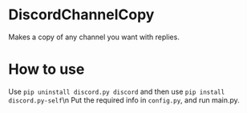 # DiscordChannelCopy
Makes a copy of any channel you want with replies.

# How to use
Use `pip uninstall discord.py discord` and then use `pip install discord.py-self`\n
Put the required info in `config.py`, and run main.py.
